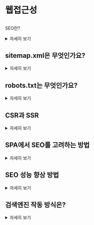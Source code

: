 # 웹접근성

## 
SEO란?

<details>
<summary>자세히 보기</summary>
검색 엔진 최적화(Search Engine Optimization, SEO)는 웹사이트의 가시성을 높이고 검색 엔진에서 더 높은 순위를 얻기 위해 웹사이트를 최적화하는 과정입니다. SEO는 웹사이트의 콘텐츠, 구조, 메타태그, 링크 구조 등을 개선하여 검색 엔진의 알고리즘에 맞게 조정하는 작업을 포함합니다.

SEO의 목표는 웹사이트를 사용자에게 유용한 정보를 제공하고, 검색 엔진에서 더 높은 순위를 얻어 더 많은 사용자에게 노출되게 하는 것입니다. 이를 통해 웹사이트의 트래픽, 브랜드 인지도를 증가시킬 수 있습니다.
</details>

## sitemap.xml은 무엇인가요?

<details>
<summary>자세히 보기</summary>
<pre>
웹사이트의 모든 페이지와 구조를 나타내는 XML 파일입니다. 이 파일은 검색 엔진 크롤러에게 사이트의 페이지와 하위 페이지 정보를 제공하여 효과적으로 크롤링할 수 있도록 돕습니다. 일종의 웹사이트의 목차나 지도와 같은 역할을 합니다.
</pre>
</details>

## robots.txt는 무엇인가요?

<details>
<summary>자세히 보기</summary>
<pre>
robots.txt는 웹사이트의 루트 디렉토리에 위치한 텍스트 파일로, 검색 엔진 크롤러가 웹사이트를 크롤링할 때 어떤 페이지나 리소스에 접근할 수 있는지 또는 접근할 수 없는지를 지시하는 역할
</pre>
</details>

## CSR과 SSR

<details>
<summary>자세히 보기</summary>
<pre>
SSR : 페이지에 대한 meta 정보가 렌더링시 이미 포함되어 있어 크롤러봇에서 데이터를 수집해가는데 용이합니다.
CSR : 렌더링 시 JS 파싱, 로딩 및 실행 순서 때문에 크롤러봇이 데이터를 수집하는데 어려움이 있습니다.

전통적인 SSR은 초기 로딩 속도가 빠르고 SEO에 유리하지만, View 변경(화면 전환) 시 계속적으로(새로고침하며) 서버에 요청해야 하므로 서버에 부담이 큽니다. 그리고 CSR은 초기 로딩 속도가 느리고 SEO에 대한 문제가 있지만, 초기 로딩 후에는 View를 서버에 요청하는 것이 아닌 클라이언트에서 직접 렌더링하기 때문에 화면 전환이 매우 빠르다는 장점이 있고, 서버의 부담도 줄어듭니다.
</pre>
</details>

## SPA에서 SEO를 고려하는 방법

<details>
<summary>자세히 보기</summary>
<pre>
1. 서버 사이드 렌더링(SSR) 사용: SPA에서 서버 사이드 렌더링을 사용하면, 검색 엔진 크롤러가 더 쉽게 콘텐츠를 크롤링하고 색인화할 수 있습니다. 프레임워크의 도움을 받아 SSR을 구현할 수 있습니다(예: React의 Next.js, Vue의 Nuxt.js 등).
2. react-helmet과 같이 메타 태그를 동적으로 정의해주는 라이브러리 사용.
</pre>
</details>

## SEO 성능 향상 방법

<details>
<summary>자세히 보기</summary>
<pre>
- title 태그를 이용하여 페이지별로 고유하고 정확한 페이지 제목 만들기
- meta 태그의 description, keyword 기능을 이용해 페이지 내용을 요약해서 제공
- img태그에 alt속성으로 이미지 설명
- https 연결 사용하면 검색 엔진에서 가산점
- 논리적이고 의미있는 url
- 웹접근성 준수

</pre>
</details>

## 검색엔진 작동 방식은?

<details>
<summary>자세히 보기</summary>
<pre>
크롤링 -> 인덱싱 -> 검색 결과 제공
- 크롤링 : 웹크롤러 자동화 소프트웨어가 페이지 탐색
- 인덱싱 : 탐색한 페이지에서 정보를 찾아 데이터베이스에 저장
- 검색 결과 제공 : 검색 알고리즘에 따라 최상의 검색 결과를 노출
</pre>
</details>
